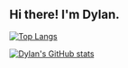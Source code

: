 ## Hi there! I'm Dylan.

[![Top Langs](https://github-readme-stats.vercel.app/api/top-langs/?username=dylbyte&theme=react)](https://github.com/dylbyte/github-readme-stats)

[![Dylan's GitHub stats](https://github-readme-stats.vercel.app/api?username=dylbyte&count_private=true&show_icons=true&theme=react)](https://github.com/dylbyte/github-readme-stats)
